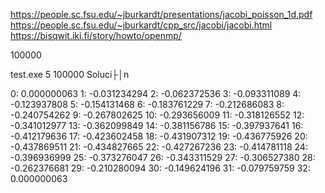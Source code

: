 https://people.sc.fsu.edu/~jburkardt/presentations/jacobi_poisson_1d.pdf
https://people.sc.fsu.edu/~jburkardt/cpp_src/jacobi/jacobi.html 
https://bisqwit.iki.fi/story/howto/openmp/ 

100000

test.exe 5 100000
Soluci├│n

  0: 0.000000063
  1: -0.031234294
  2: -0.062372536
  3: -0.093311089
  4: -0.123937808
  5: -0.154131468
  6: -0.183761229
  7: -0.212686083
  8: -0.240754262
  9: -0.267802625
  10: -0.293656009
  11: -0.318126552
  12: -0.341012977
  13: -0.362099849
  14: -0.381156786
  15: -0.397937641
  16: -0.412179636
  17: -0.423602458
  18: -0.431907312
  19: -0.436775926
  20: -0.437869511
  21: -0.434827665
  22: -0.427267236
  23: -0.414781118
  24: -0.396936999
  25: -0.373276047
  26: -0.343311529
  27: -0.306527380
  28: -0.262376681
  29: -0.210280094
  30: -0.149624196
  31: -0.079759759
  32: 0.000000063
